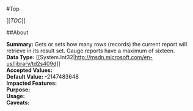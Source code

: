 #Top

[[_TOC_]]

##About

**Summary:**  Gets or sets how many rows (records) the current report will retrieve in its result set. Gauge reports have a maximum of sixteen.   
**Data Type:** [[System.Int32|http://msdn.microsoft.com/en-us/library/td2s409d]]  
**Accepted Values:**   
**Default Value:** -2147483648  
**Impacted Features:**   
**Purpose:**   
**Usage:**   
**Caveats:**   

